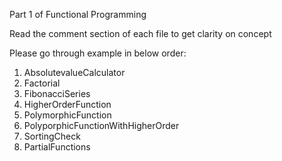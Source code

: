 Part 1 of Functional Programming

Read the comment section of each file to get clarity on concept

Please go through example in below order:
1. AbsolutevalueCalculator
2. Factorial
3. FibonacciSeries
4. HigherOrderFunction
5. PolymorphicFunction
6. PolyporphicFunctionWithHigherOrder
7. SortingCheck
8. PartialFunctions
